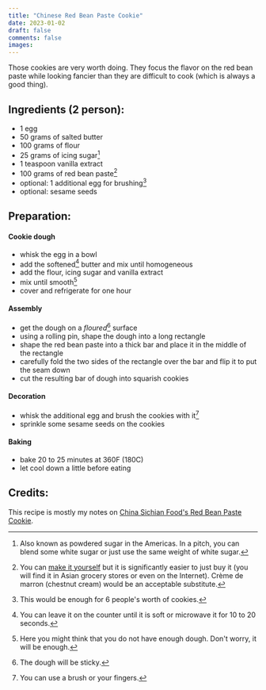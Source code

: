 ```yaml
---
title: "Chinese Red Bean Paste Cookie"
date: 2023-01-02
draft: false
comments: false
images:
---
```


Those cookies are very worth doing.
They focus the flavor on the red bean paste while looking fancier than they are difficult to cook (which is always a good thing).

## Ingredients (2 person):

* 1 egg
* 50 grams of salted butter
* 100 grams of flour
* 25 grams of icing sugar[^sugar]
* 1 teaspoon vanilla extract
* 100 grams of red bean paste[^bean]
* optional: 1 additional egg for brushing[^egg]
* optional: sesame seeds

[^sugar]: Also known as powdered sugar in the Americas. In a pitch, you can blend some white sugar or just use the same weight of white sugar.

[^bean]: You can [make it yourself](https://www.justonecookbook.com/how-to-make-anko-red-bean-paste/) but it is significantly easier to just buy it (you will find it in Asian grocery stores or even on the Internet).
Crème de marron (chestnut cream) would be an acceptable substitute.

[^egg]: This would be enough for 6 people's worth of cookies.

## Preparation:

#### Cookie dough

* whisk the egg in a bowl
* add the softened[^soft] butter and mix until homogeneous
* add the flour, icing sugar and vanilla extract
* mix until smooth[^enough]
* cover and refrigerate for one hour

[^soft]: You can leave it on the counter until it is soft or microwave it for 10 to 20 seconds.

[^enough]: Here you might think that you do not have enough dough. Don't worry, it will be enough.

#### Assembly

* get the dough on a *floured*[^stick] surface
* using a rolling pin, shape the dough into a long rectangle
* shape the red bean paste into a thick bar and place it in the middle of the rectangle
* carefully fold the two sides of the rectangle over the bar and flip it to put the seam down
* cut the resulting bar of dough into squarish cookies

[^stick]: The dough will be sticky.

#### Decoration

* whisk the additional egg and brush the cookies with it[^brush]
* sprinkle some sesame seeds on the cookies

[^brush]: You can use a brush or your fingers.

#### Baking

* bake 20 to 25 minutes at 360F (180C)
* let cool down a little before eating

## Credits:

This recipe is mostly my notes on [China Sichian Food's Red Bean Paste Cookie](https://www.chinasichuanfood.com/chinese-red-bean-paste-cookie/).